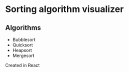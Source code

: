 # Sorting algorithm visualizer

## Algorithms
- Bubblesort
- Quicksort
- Heapsort
- Mergesort

Created in React

